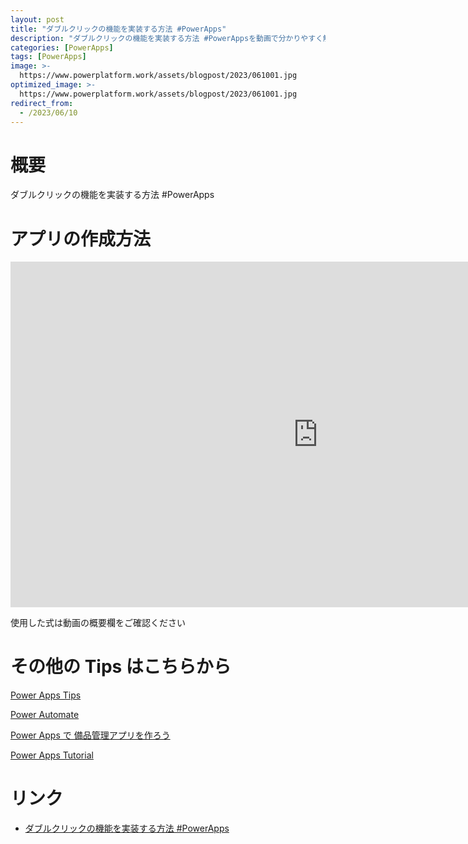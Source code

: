 ```yaml
---
layout: post
title: "ダブルクリックの機能を実装する方法 #PowerApps"
description: "ダブルクリックの機能を実装する方法 #PowerAppsを動画で分かりやすく解説"
categories: [PowerApps]
tags: [PowerApps]
image: >-
  https://www.powerplatform.work/assets/blogpost/2023/061001.jpg
optimized_image: >-
  https://www.powerplatform.work/assets/blogpost/2023/061001.jpg
redirect_from:
  - /2023/06/10
---
```



#  概要

ダブルクリックの機能を実装する方法 #PowerApps


# アプリの作成方法

<iframe width="983" height="553" src="https://www.youtube.com/embed/JQ4MtxGAc58" title="YouTube video player" frameborder="0" allow="accelerometer; autoplay; clipboard-write; encrypted-media; gyroscope; picture-in-picture" allowfullscreen></iframe>


使用した式は動画の概要欄をご確認ください


# その他の Tips はこちらから

[Power Apps Tips](https://www.youtube.com/watch?v=VrAQf3JQ7yM&list=PLVhFi1fb3DqakSLVMn22DDcySXh9jtzi- )


[Power Automate](https://www.youtube.com/watch?v=-YnJYT0ASEM&list=PLVhFi1fb3Dqbzic6GieqnLFgD3aTj-eHA)


[Power Apps で 備品管理アプリを作ろう](https://www.youtube.com/playlist?list=PLVhFi1fb3DqZM3HKb8Hea6XEL96990Fyn)


[Power Apps Tutorial](https://www.youtube.com/playlist?list=PLVhFi1fb3DqalxpL974VvAJvV4iWoSbe_)


# リンク


- [ダブルクリックの機能を実装する方法 #PowerApps](https://www.youtube.com/watch?v=JQ4MtxGAc58)

